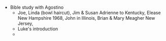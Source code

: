 - Bible study with Agostino
	- Joe, Linda (bowl haircut), Jim & Susan Adrienne to Kentucky, Elease New Hampshire 1968, John in Illinois, Brian & Mary Meagher New Jersey,
	- Luke's introduction
	-